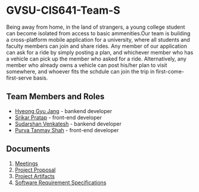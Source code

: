 # GVSU-CIS641-Team-S

Being away from home, in the land of strangers, a young college student can become isolated from access to basic ammenities.Our team is building a cross-platform mobile application for a university, where all students and faculty members can join and share rides. Any member of our application can ask for a ride by simply posting a plan, and whichever member who has a vehicle can pick up the member who asked for a ride. Alternatively, any member who already owns a vehicle can post his/her plan to visit somewhere, and whoever fits the schdule can join the trip in first-come-first-serve basis.

## Team Members and Roles

* [Hyeong Gyu Jang](https://github.com/hyeonggyujang/CIS641-HW2-Jang) - bankend developer
* [Srikar Pratap](https://github.com/SrikarPratap/CIS641-HW2-PRATAP) - front-end developer
* [Sudarshan Venkatesh](https://github.com/sudsvenk/CIS641-HW2-VENKATESH) - bankend developer
* [Purva Tanmay Shah](https://github.com/Purva8852/CIS641-HW2-SHAH#cis641-hw2-shah) - front-end developer

## Documents
1. [Meetings](https://github.com/Purva8852/GVSU-CIS641-Team-S/tree/master/meetings)
2. [Project Proposal](https://github.com/Purva8852/GVSU-CIS641-Team-S/blob/master/docs/project-proposal.md)
3. [Project Artifacts](https://github.com/Purva8852/GVSU-CIS641-Team-S/tree/master/artifacts)
4. [Software Requirement Specifications](https://github.com/Purva8852/GVSU-CIS641-Team-S/blob/master/docs/software_requirements_specification.md)
